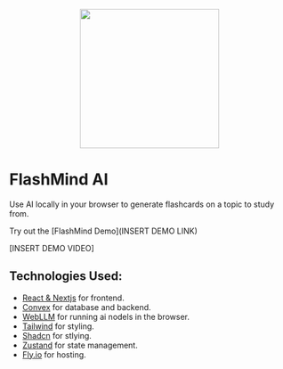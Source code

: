 <p align="center">
  <img src="https://i.imgur.com/mGppYyy.png" width="250px" height="250px">
<p>

# FlashMind AI

Use AI locally in your browser to generate flashcards on a topic to study from.

Try out the [FlashMind Demo](INSERT DEMO LINK)

[INSERT DEMO VIDEO]

## Technologies Used:

- [React & Nextjs](https://nextjs.org/) for frontend.
- [Convex](https://convex.dev/) for database and backend.
- [WebLLM](https://webllm.mlc.ai/) for running ai nodels in the browser.
- [Tailwind](https://tailwindcss.com/) for styling.
- [Shadcn](https://ui.shadcn.com/) for stlying.
- [Zustand](https://zustand-demo.pmnd.rs/) for state management.
- [Fly.io](https://fly.io/) for hosting.
